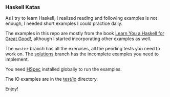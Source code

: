### Haskell Katas

As I try to learn Haskell, I realized reading and following examples is not enough, I needed short examples I could practice daily.

The examples in this repo are mostly from the book [Learn You a Haskell for Great Good!](http://learnyouahaskell.com/), although I started incorporating other examples as well.

The `master` branch has all the exercises, all the pending tests you need to work on. The [solutions](https://github.com/adomokos/haskell_katas/tree/solutions) branch has the incomplete examples you need to implement.

You need [HSpec](https://hspec.github.io/) installed globally to run the examples.

The IO examples are in the [test/io](https://github.com/adomokos/haskell_katas/tree/master/test/io) directory.

Enjoy!
